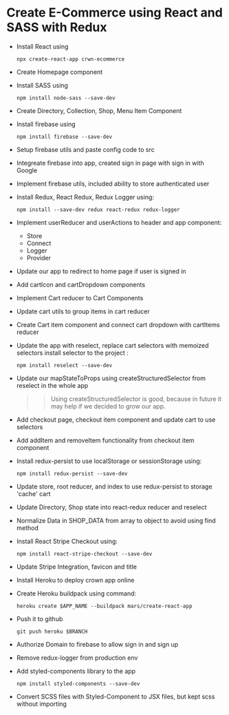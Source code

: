 # Create E-Commerce using React and SASS with Redux

  - Install React using 
	```
	npx create-react-app crwn-ecommerce
	```

  - Create Homepage component

  - Install SASS using 
	```
	npm install node-sass --save-dev
	```

  - Create Directory, Collection, Shop, Menu Item Component
  
  - Install firebase using 
  	```
	npm install firebase --save-dev
	```
	
  - Setup firebase utils and paste config code to src 
  
  - Integreate firebase into app, created sign in page with sign in with Google
  
  - Implement firebase utils, included ability to store authenticated user

  - Install Redux, React Redux, Redux Logger using: 
	```
	npm install --save-dev redux react-redux redux-logger
	```
  - Implement userReducer and userActions to header and app component:	
	- Store
	- Connect
	- Logger
	- Provider 

  - Update our app to redirect to home page if user is signed in

  - Add cartIcon and cartDropdown components

  - Implement Cart reducer to Cart Components 

  - Update cart utils to group items in cart reducer

  - Create Cart item component and connect cart dropdown with cartItems reducer

  - Update the app with reselect, replace cart selectors with memoized selectors
	install selector to the project :
	```
	npm install reselect --save-dev
	```

  - Update our mapStateToProps using createStructuredSelector from reselect in the whole app
	>> Using createStructuredSelector is good, because in future it may help if we decided to grow our app.
	
  - Add checkout page, checkout item component and update cart to use selectors

  - Add addItem and removeItem functionality from checkout item component

  - Install redux-persist to use localStorage or sessionStorage using: 
	```
	npm install redux-persist --save-dev
	```
	
  - Update store, root reducer, and index to use redux-persist to storage 'cache' cart

  - Update Directory, Shop state into react-redux reducer and reselect

  - Normalize Data in SHOP_DATA from array to object to avoid using find method

  - Install React Stripe Checkout using:
	```
	npm install react-stripe-checkout --save-dev
	```

  - Update Stripe Integration, favicon and title

  - Install Heroku to deploy crown app online 

  - Create Heroku buildpack using command:
	```
	heroku create $APP_NAME --buildpack mars/create-react-app
	```

  - Push it to github
	```
	git push heroku $BRANCH
	```

   - Authorize Domain to firebase to allow sign in and sign up

   - Remove redux-logger from production env

   - Add styled-components library to the app
	 ```
	 npm install styled-components --save-dev
	 ```
   - Convert SCSS files with Styled-Component to JSX files, but kept scss without importing 
